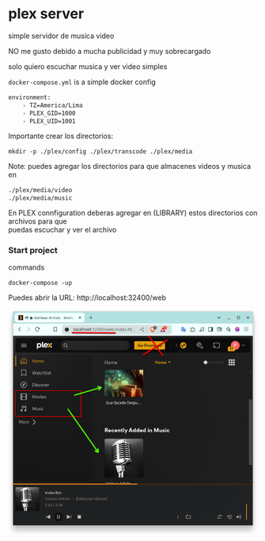# plex server

simple servidor de musica video 

NO me gusto debido a mucha publicidad y muy sobrecargado



solo quiero escuchar musica y ver video simples

`docker-compose.yml` is a simple docker config

    environment:
        - TZ=America/Lima
        - PLEX_GID=1000
        - PLEX_UID=1001

Importante crear los directorios:

    mkdir -p ./plex/config ./plex/transcode ./plex/media


Note: puedes agregar los directorios para que almacenes videos y musica en

    ./plex/media/video
    ./plex/media/music

En PLEX connfiguration deberas agregar en (LIBRARY) estos directorios con archivos para que  
puedas escuchar y ver el archivo


### Start project

commands

    docker-compose -up


Puedes abrir la URL: http://localhost:32400/web



![preview](docs/Screenshot_20240915_012439.png)
